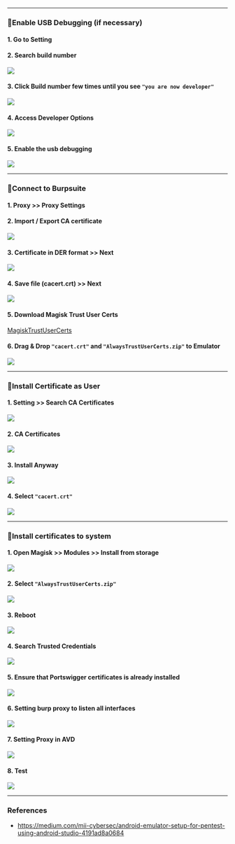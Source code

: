 
---

### 🔰Enable USB Debugging (if necessary)
#### 1. Go to Setting
#### 2. Search build number
![](/Android-Pentest/Setup/Images/Connect%20AVD%20to%20Burpsuite/Pasted%20image%2020241024134312.png)

#### 3. Click Build number few times until you see `"you are now developer"`
![](/Android-Pentest/Setup/Images/Connect%20AVD%20to%20Burpsuite/Screenshot%202024-10-24%20134341.png)

#### 4. Access Developer Options
![](/Android-Pentest/Setup/Images/Connect%20AVD%20to%20Burpsuite/Pasted%20image%2020241024134515.png)

#### 5. Enable the usb debugging
![](/Android-Pentest/Setup/Images/Connect%20AVD%20to%20Burpsuite/Pasted%20image%2020241024134553.png)

---

### 🔰Connect to Burpsuite
#### 1. Proxy >> Proxy Settings 
#### 2. Import / Export CA certificate
![](/Android-Pentest/Setup/Images/Connect%20AVD%20to%20Burpsuite/Pasted%20image%2020241024134953.png)

#### 3. Certificate in DER format >> Next
![](/Android-Pentest/Setup/Images/Connect%20AVD%20to%20Burpsuite/Pasted%20image%2020241024135129.png)

#### 4. Save file (cacert.crt) >> Next
![](/Android-Pentest/Setup/Images/Connect%20AVD%20to%20Burpsuite/Pasted%20image%2020241024135307.png)

#### 5. Download Magisk Trust User Certs
[MagiskTrustUserCerts](https://github.com/NVISOsecurity/MagiskTrustUserCerts/releases)

#### 6. Drag & Drop `"cacert.crt"` and `"AlwaysTrustUserCerts.zip"` to Emulator
![](/Android-Pentest/Setup/Images/Connect%20AVD%20to%20Burpsuite/Pasted%20image%2020241024135752.png)

---

### 🔰Install Certificate as User
#### 1. Setting >> Search CA Certificates
![](/Android-Pentest/Setup/Images/Connect%20AVD%20to%20Burpsuite/Screenshot%202024-10-24%20135905.png)

#### 2. CA Certificates
![](/Android-Pentest/Setup/Images/Connect%20AVD%20to%20Burpsuite/Screenshot%202024-10-24%20140023.png)

#### 3. Install Anyway
![](/Android-Pentest/Setup/Images/Connect%20AVD%20to%20Burpsuite/Screenshot%202024-10-24%20140038.png)

#### 4. Select `"cacert.crt"`
![](/Android-Pentest/Setup/Images/Connect%20AVD%20to%20Burpsuite/Screenshot%202024-10-24%20140103.png)

---

### 🔰Install certificates to system

#### 1. Open Magisk >> Modules >> Install from storage
![](/Android-Pentest/Setup/Images/Connect%20AVD%20to%20Burpsuite/Pasted%20image%2020241024140355.png)

#### 2. Select `"AlwaysTrustUserCerts.zip"`
![](/Android-Pentest/Setup/Images/Connect%20AVD%20to%20Burpsuite/Screenshot%202024-10-24%20140103.png)

#### 3. Reboot
![](/Android-Pentest/Setup/Images/Connect%20AVD%20to%20Burpsuite/Screenshot%202024-10-24%20140417.png)

#### 4. Search Trusted Credentials
![](/Android-Pentest/Setup/Images/Connect%20AVD%20to%20Burpsuite/Pasted%20image%2020241024141105.png)

#### 5. Ensure that Portswigger certificates is already installed
![](/Android-Pentest/Setup/Images/Connect%20AVD%20to%20Burpsuite/Pasted%20image%2020241024141211.png)

#### 6. Setting burp proxy to listen all interfaces
![](/Android-Pentest/Setup/Images/Connect%20AVD%20to%20Burpsuite/Pasted%20image%2020241024141304.png)

#### 7. Setting Proxy in AVD
![](/Android-Pentest/Setup/Images/Connect%20AVD%20to%20Burpsuite/Pasted%20image%2020241024141433.png)

#### 8. Test
![](/Android-Pentest/Setup/Images/Connect%20AVD%20to%20Burpsuite/Pasted%20image%2020241024141625.png)

---
### References
- https://medium.com/mii-cybersec/android-emulator-setup-for-pentest-using-android-studio-4191ad8a0684
